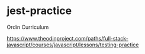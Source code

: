 # jest-practice

Ordin Curriculum

https://www.theodinproject.com/paths/full-stack-javascript/courses/javascript/lessons/testing-practice